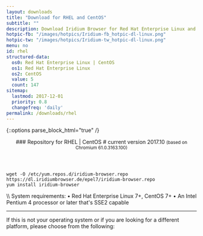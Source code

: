```yaml
---
layout: downloads
title: "Download for RHEL and CentOS"
subtitle: ""
description: Download Iridium Browser for Red Hat Enterprise Linux and CentOS.
hotpic-fb: "/images/hotpics/Iridium-fb_hotpic-dl-linux.png"
hotpic-tw: "/images/hotpics/Iridium-tw_hotpic-dl-linux.png"
menu: no
id: rhel
structured-data:
  os0: Red Hat Enterprise Linux | CentOS
  os1: Red Hat Enterprise Linux
  os2: CentOS
  value: 5
  count: 147
sitemap:
  lastmod: 2017-12-01
  priority: 0.8
  changefreq: 'daily'
permalink: /downloads/rhel
---
```


{::options parse_block_html="true" /}
<div class="dlinux fl-redhat"></div>
<header>
### Repository for RHEL | CentOS #
current version 2017.10      
<small>(based on Chromium 61.0.3163.100)</small>
</header>
<div class="container 75%">

	wget -O /etc/yum.repos.d/iridium-browser.repo https://dl.iridiumbrowser.de/epel7/iridium-browser.repo
	yum install iridium-browser
     
</div>
\\
System requirements:   
&#8226; Red Hat Enterprise Linux 7+, CentOS 7+    
&#8226; An Intel Pentium 4 processor or later that's SSE2 capable

---

If this is not your operating system or if you are looking for a different platform, please choose from the following:
